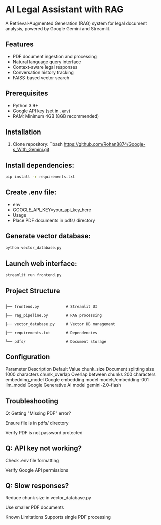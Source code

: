 # AI Legal Assistant with RAG

A Retrieval-Augmented Generation (RAG) system for legal document analysis, powered by Google Gemini and Streamlit.

## Features
- PDF document ingestion and processing
- Natural language query interface
- Context-aware legal responses
- Conversation history tracking
- FAISS-based vector search

## Prerequisites
- Python 3.9+
- Google API key (set in `.env`)
- RAM: Minimum 4GB (8GB recommended)

## Installation
1. Clone repository:
``bash
https://github.com/Rohan8874/Google-s_With_Gemini.git

## Install dependencies:

```bash
pip install -r requirements.txt
```
## Create .env file:

- env
- GOOGLE_API_KEY=your_api_key_here
- Usage
- Place PDF documents in pdfs/ directory

## Generate vector database:

```bash
python vector_database.py
```
## Launch web interface:

```bash
streamlit run frontend.py
```

## Project Structure

```

├── frontend.py            # Streamlit UI

├── rag_pipeline.py        # RAG processing

├── vector_database.py     # Vector DB management

├── requirements.txt       # Dependencies

└── pdfs/                  # Document storage

```
## Configuration
Parameter	Description	Default Value
chunk_size	Document splitting size	1000 characters
chunk_overlap	Overlap between chunks	200 characters
embedding_model	Google embedding model	models/embedding-001
llm_model	Google Generative AI model	gemini-2.0-flash
## Troubleshooting
Q: Getting "Missing PDF" error?

Ensure file is in pdfs/ directory

Verify PDF is not password protected

## Q: API key not working?

Check .env file formatting

Verify Google API permissions

## Q: Slow responses?

Reduce chunk size in vector_database.py

Use smaller PDF documents

Known Limitations
Supports single PDF processing
